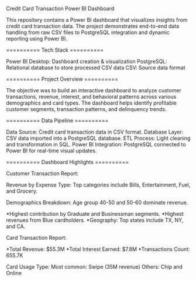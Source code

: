 Credit Card Transaction Power BI Dashboard


This repository contains a Power BI dashboard that visualizes insights from credit card transaction data. 
The project demonstrates end-to-end data handling from raw CSV files to PostgreSQL integration and dynamic reporting using Power BI.


========== Tech Stack ==========

Power BI Desktop: Dashboard creation & visualization
PostgreSQL: Relational database to store processed CSV data
CSV: Source data format


========== Project Overview ==========

The objective was to build an interactive dashboard to analyze customer transactions, revenue, interest, and behavioral patterns across various demographics and card types. 
The dashboard helps identify profitable customer segments, transaction patterns, and delinquency trends.


========== Data Pipeline ==========

Data Source: Credit card transaction data in CSV format.
Database Layer: CSV data imported into a PostgreSQL database.
ETL Process: Light cleaning and transformation in SQL.
Power BI Integration: PostgreSQL connected to Power BI for real-time visual updates.

========== Dashboard Highlights ==========

Customer Transaction Report:

Revenue by Expense Type: Top categories include Bills, Entertainment, Fuel, and Grocery.

Demographics Breakdown:
Age group 40-50 and 50-60 dominate revenue.

*Highest contribution by Graduate and Businessman segments.
*Highest revenues from Blue cardholders.
*Geography: Top states include TX, NY, and CA.

Card Transaction Report:

*Total Revenue: $55.3M
*Total Interest Earned: $7.8M
*Transactions Count: 655.7K

Card Usage Type:
Most common: Swipe (35M revenue)
Others: Chip and Online
